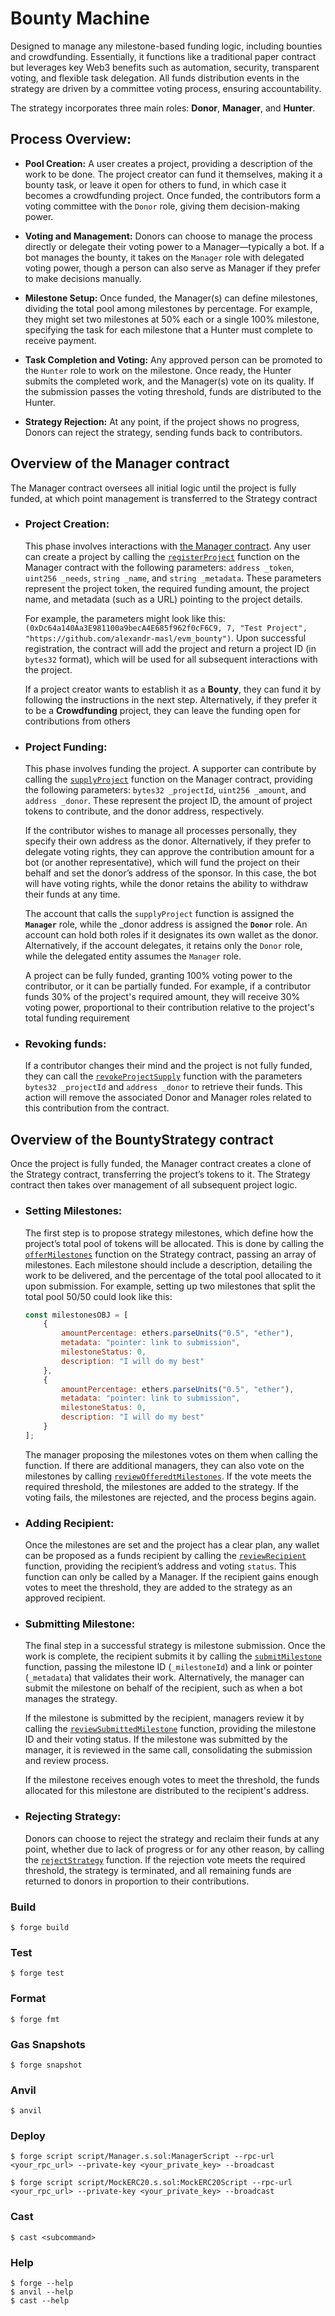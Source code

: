 # Bounty Machine

Designed to manage any milestone-based funding logic, including bounties and crowdfunding. 
Essentially, it functions like a traditional paper contract but leverages key Web3 benefits such as automation, security, transparent voting, and flexible task delegation. All funds distribution events in the strategy are driven by a committee voting process, ensuring accountability.

The strategy incorporates three main roles: **Donor**, **Manager**, and **Hunter**.

## Process Overview:

- **Pool Creation:** A user creates a project, providing a description of the work to be done. The project creator can fund it themselves, making it a bounty task, or leave it open for others to fund, in which case it becomes a crowdfunding project. Once funded, the contributors form a voting committee with the `Donor` role, giving them decision-making power.

- **Voting and Management:** Donors can choose to manage the process directly or delegate their voting power to a Manager—typically a bot. If a bot manages the bounty, it takes on the `Manager` role with delegated voting power, though a person can also serve as Manager if they prefer to make decisions manually.

- **Milestone Setup:** Once funded, the Manager(s) can define milestones, dividing the total pool among milestones by percentage. For example, they might set two milestones at 50% each or a single 100% milestone, specifying the task for each milestone that a Hunter must complete to receive payment.

- **Task Completion and Voting:** Any approved person can be promoted to the `Hunter` role to work on the milestone. Once ready, the Hunter submits the completed work, and the Manager(s) vote on its quality. If the submission passes the voting threshold, funds are distributed to the Hunter.

- **Strategy Rejection:** At any point, if the project shows no progress, Donors can reject the strategy, sending funds back to contributors.


## Overview of the Manager contract

The Manager contract oversees all initial logic until the project is fully funded, at which point management is transferred to the Strategy contract

- ### Project Creation:

    This phase involves interactions with [the Manager contract](https://github.com/alexandr-masl/evm_bounty/blob/main/src/Manager.sol). Any user can create a project by calling the [`registerProject`](https://github.com/alexandr-masl/evm_bounty/blob/e95ed7b71214bfe14a134a056e3bed22ee5d1020/src/Manager.sol#L106) function on the Manager contract with the following parameters: `address _token`, `uint256 _needs`, `string _name`, and `string _metadata`. These parameters represent the project token, the required funding amount, the project name, and metadata (such as a URL) pointing to the project details. 

    For example, the parameters might look like this: `(0xDc64a140Aa3E981100a9becA4E685f962f0cF6C9, 7, "Test Project", "https://github.com/alexandr-masl/evm_bounty")`. Upon successful registration, the contract will add the project and return a project ID (in `bytes32` format), which will be used for all subsequent interactions with the project.

    If a project creator wants to establish it as a **Bounty**, they can fund it by following the instructions in the next step. Alternatively, if they prefer it to be a **Crowdfunding** project, they can leave the funding open for contributions from others

- ### Project Funding:

    This phase involves funding the project. A supporter can contribute by calling the [`supplyProject`](https://github.com/alexandr-masl/evm_bounty/blob/e95ed7b71214bfe14a134a056e3bed22ee5d1020/src/Manager.sol#L123) function on the Manager contract, providing the following parameters: `bytes32 _projectId`, `uint256 _amount`, and `address _donor`. These represent the project ID, the amount of project tokens to contribute, and the donor address, respectively.

    If the contributor wishes to manage all processes personally, they specify their own address as the donor. Alternatively, if they prefer to delegate voting rights, they can approve the contribution amount for a bot (or another representative), which will fund the project on their behalf and set the donor’s address of the sponsor. In this case, the bot will have voting rights, while the donor retains the ability to withdraw their funds at any time.

    The account that calls the `supplyProject` function is assigned the **`Manager`** role, while the _donor address is assigned the **`Donor`** role. An account can hold both roles if it designates its own wallet as the donor. Alternatively, if the account delegates, it retains only the `Donor` role, while the delegated entity assumes the `Manager` role.

    A project can be fully funded, granting 100% voting power to the contributor, or it can be partially funded. For example, if a contributor funds 30% of the project's required amount, they will receive 30% voting power, proportional to their contribution relative to the project's total funding requirement

- ### Revoking funds:

    If a contributor changes their mind and the project is not fully funded, they can call the [`revokeProjectSupply`](https://github.com/alexandr-masl/evm_bounty/blob/e95ed7b71214bfe14a134a056e3bed22ee5d1020/src/Manager.sol#L173) function with the parameters `bytes32 _projectId` and `address _donor` to retrieve their funds. This action will remove the associated Donor and Manager roles related to this contribution from the contract.


## Overview of the BountyStrategy contract

Once the project is fully funded, the Manager contract creates a clone of the Strategy contract, transferring the project’s tokens to it. The Strategy contract then takes over management of all subsequent project logic.

- ### Setting Milestones:

    The first step is to propose strategy milestones, which define how the project’s total pool of tokens will be allocated. This is done by calling the [`offerMilestones`](https://github.com/alexandr-masl/evm_bounty/blob/8197111be3aadfbcd2d0ed063ed49496372b3dd8/src/BountyStrategy.sol#L179) function on the Strategy contract, passing an array of milestones. Each milestone should include a description, detailing the work to be delivered, and the percentage of the total pool allocated to it upon submission. For example, setting up two milestones that split the total pool 50/50 could look like this:

    ```javascript
    const milestonesOBJ = [
        {
            amountPercentage: ethers.parseUnits("0.5", "ether"), 
            metadata: "pointer: link to submission",
            milestoneStatus: 0,
            description: "I will do my best"
        },
        {
            amountPercentage: ethers.parseUnits("0.5", "ether"), 
            metadata: "pointer: link to submission",
            milestoneStatus: 0,
            description: "I will do my best"
        }
    ];
    ```

    The manager proposing the milestones votes on them when calling the function. If there are additional managers, they can also vote on the milestones by calling [`reviewOfferedtMilestones`](https://github.com/alexandr-masl/evm_bounty/blob/8197111be3aadfbcd2d0ed063ed49496372b3dd8/src/BountyStrategy.sol#L193). If the vote meets the required threshold, the milestones are added to the strategy. If the voting fails, the milestones are rejected, and the process begins again.

- ### Adding Recipient:

    Once the milestones are set and the project has a clear plan, any wallet can be proposed as a funds recipient by calling the [`reviewRecipient`](https://github.com/alexandr-masl/evm_bounty/blob/f6cc3a8d1db0b7d6d676ff1e7044e05076dba3ec/src/BountyStrategy.sol#L234) function, providing the recipient’s address and voting `status`. This function can only be called by a Manager. If the recipient gains enough votes to meet the threshold, they are added to the strategy as an approved recipient.


- ### Submitting Milestone:

    The final step in a successful strategy is milestone submission. Once the work is complete, the recipient submits it by calling the [`submitMilestone`](https://github.com/alexandr-masl/evm_bounty/blob/f6cc3a8d1db0b7d6d676ff1e7044e05076dba3ec/src/BountyStrategy.sol#L269) function, passing the milestone ID (`_milestoneId`) and a link or pointer (`_metadata`) that validates their work. Alternatively, the manager can submit the milestone on behalf of the recipient, such as when a bot manages the strategy.

    If the milestone is submitted by the recipient, managers review it by calling the [`reviewSubmittedMilestone`](https://github.com/alexandr-masl/evm_bounty/blob/f6cc3a8d1db0b7d6d676ff1e7044e05076dba3ec/src/BountyStrategy.sol#L287) function, providing the milestone ID and their voting status. If the milestone was submitted by the manager, it is reviewed in the same call, consolidating the submission and review process.

    If the milestone receives enough votes to meet the threshold, the funds allocated for this milestone are distributed to the recipient's address.

- ### Rejecting Strategy:

   Donors can choose to reject the strategy and reclaim their funds at any point, whether due to lack of progress or for any other reason, by calling the [`rejectStrategy`](https://github.com/alexandr-masl/evm_bounty/blob/f6cc3a8d1db0b7d6d676ff1e7044e05076dba3ec/src/BountyStrategy.sol#L219) function. If the rejection vote meets the required threshold, the strategy is terminated, and all remaining funds are returned to donors in proportion to their contributions.


### Build

```shell
$ forge build
```

### Test

```shell
$ forge test
```

### Format

```shell
$ forge fmt
```

### Gas Snapshots

```shell
$ forge snapshot
```

### Anvil

```shell
$ anvil
```

### Deploy

```shell
$ forge script script/Manager.s.sol:ManagerScript --rpc-url <your_rpc_url> --private-key <your_private_key> --broadcast

$ forge script script/MockERC20.s.sol:MockERC20Script --rpc-url <your_rpc_url> --private-key <your_private_key> --broadcast

```

### Cast

```shell
$ cast <subcommand>
```

### Help

```shell
$ forge --help
$ anvil --help
$ cast --help
```
